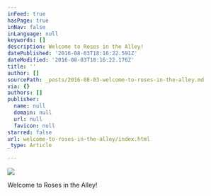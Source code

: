 ```yaml
---
inFeed: true
hasPage: true
inNav: false
inLanguage: null
keywords: []
description: Welcome to Roses in the Alley!
datePublished: '2016-08-03T18:16:22.591Z'
dateModified: '2016-08-03T18:16:22.176Z'
title: ''
author: []
sourcePath: _posts/2016-08-03-welcome-to-roses-in-the-alley.md
via: {}
authors: []
publisher:
  name: null
  domain: null
  url: null
  favicon: null
starred: false
url: welcome-to-roses-in-the-alley/index.html
_type: Article

---
```

![](https://the-grid-user-content.s3-us-west-2.amazonaws.com/68ea0eb2-152c-4747-82c3-726f24895068.jpg)

Welcome to Roses in the Alley!